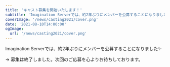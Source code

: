 ```yaml
---
title: 'キャスト募集を開始いたします！'
subtitle: 'Imagination Serverでは、約2年ぶりにメンバーを公募することになりました✨'
coverImage: '/news/casting2021/cover.png'
date: '2021-08-10T14:00:00'
ogImage:
  url: '/news/casting2021/cover.png'
---
```


Imagination Serverでは、約2年ぶりにメンバーを公募することになりました✨

→ 募集は終了しました。次回のご応募を心よりお待ちしております。
